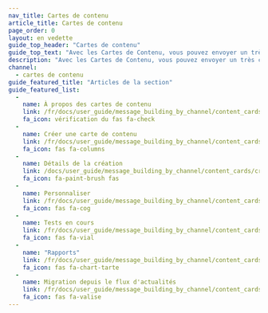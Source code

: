 ```yaml
---
nav_title: Cartes de contenu
article_title: Cartes de contenu
page_order: 0
layout: en vedette
guide_top_header: "Cartes de contenu"
guide_top_text: "Avec les Cartes de Contenu, vous pouvez envoyer un très ciblé, flux dynamique de contenu riche pour vos clients directement dans les applications qu'ils aiment, sans interrompre leur expérience. De plus, les cartes de contenu prennent en charge des fonctionnalités plus personnalisées, y compris le épinglage de cartes, le rejet de carte, la livraison basée sur API, Contenu connecté, temps d'expiration de la carte personnalisée, analyse de la carte et coordination facile avec les notifications push. Notez que les Cartes de Contenu sont disponibles en mode __not__ et doivent être achetées. Pour commencer avec les Cartes de Contenu, contactez votre Responsable de Compte ou Responsable de Succès Client pour plus d'informations."
description: "Avec les Cartes de Contenu, vous pouvez envoyer un très ciblé, flux dynamique de contenu riche pour vos clients directement dans les applications qu'ils aiment, sans interrompre leur expérience."
channel:
  - cartes de contenu
guide_featured_title: "Articles de la section"
guide_featured_list:
  - 
    name: À propos des cartes de contenu
    link: /fr/docs/user_guide/message_building_by_channel/content_cards/about/
    fa_icon: vérification du fas fa-check
  - 
    name: Créer une carte de contenu
    link: /fr/docs/user_guide/message_building_by_channel/content_cards/create/
    fa_icon: fas fa-columns
  - 
    name: Détails de la création
    link: /docs/user_guide/message_building_by_channel/content_cards/creative_details/
    fa_icon: fa-paint-brush fas
  - 
    name: Personnaliser
    link: /fr/docs/user_guide/message_building_by_channel/content_cards/customize/
    fa_icon: fas fa-cog
  - 
    name: Tests en cours
    link: /fr/docs/user_guide/message_building_by_channel/content_cards/testing/
    fa_icon: fas fa-vial
  - 
    name: "Rapports"
    link: /fr/docs/user_guide/message_building_by_channel/content_cards/reporting/
    fa_icon: fas fa-chart-tarte
  - 
    name: Migration depuis le flux d'actualités
    link: /fr/docs/user_guide/message_building_by_channel/content_cards/migrating_from_news_feed/
    fa_icon: fas fa-valise
---
```


<br><br>
